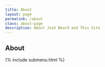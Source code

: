 ```yaml
---
title: About
layout: page
permalink: /about
class: about-page
description: About Josh Beard and This Site
---
```

## About

{% include submenu.html %}
